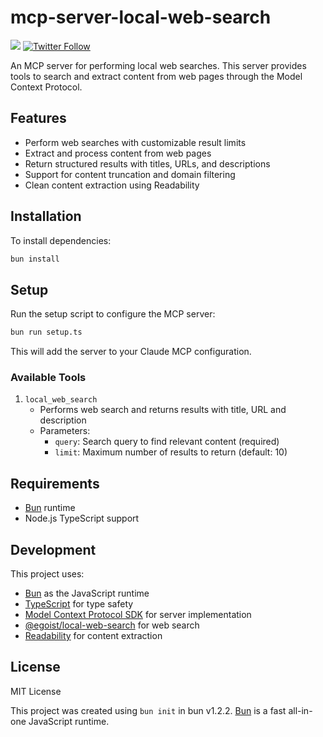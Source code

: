 # mcp-server-local-web-search

![](https://img.shields.io/badge/A%20FRAD%20PRODUCT-WIP-yellow) [![Twitter Follow](https://img.shields.io/twitter/follow/FradSer?style=social)](https://twitter.com/FradSer)

An MCP server for performing local web searches. This server provides tools to search and extract content from web pages through the Model Context Protocol.

## Features

- Perform web searches with customizable result limits
- Extract and process content from web pages
- Return structured results with titles, URLs, and descriptions
- Support for content truncation and domain filtering
- Clean content extraction using Readability

## Installation

To install dependencies:

```bash
bun install
```

## Setup

Run the setup script to configure the MCP server:

```bash
bun run setup.ts
```

This will add the server to your Claude MCP configuration.

### Available Tools

1. `local_web_search`
   - Performs web search and returns results with title, URL and description
   - Parameters:
     - `query`: Search query to find relevant content (required)
     - `limit`: Maximum number of results to return (default: 10)

## Requirements

- [Bun](https://bun.sh) runtime
- Node.js TypeScript support

## Development

This project uses:

- [Bun](https://bun.sh) as the JavaScript runtime
- [TypeScript](https://www.typescriptlang.org/) for type safety
- [Model Context Protocol SDK](https://github.com/modelcontextprotocol/sdk) for server implementation
- [@egoist/local-web-search](https://github.com/egoist/local-web-search/) for web search
- [Readability](https://github.com/mozilla/readability) for content extraction

## License

MIT License

This project was created using `bun init` in bun v1.2.2. [Bun](https://bun.sh) is a fast all-in-one JavaScript runtime.
